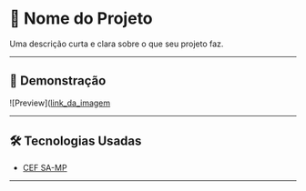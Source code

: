 # 📌 Nome do Projeto

Uma descrição curta e clara sobre o que seu projeto faz.

---

## 🚀 Demonstração

![Preview]([link_da_imagem](https://media.discordapp.net/attachments/1370884538460540950/1377288711162826802/image.png?ex=68386b91&is=68371a11&hm=68b9ed3f9a75424fa808438afdebba7e0908c4d10f247aa199b646a5b64c9371&=&format=webp&quality=lossless&width=970&height=546.gif)

---
## 🛠️ Tecnologias Usadas

- [CEF SA-MP](https://github.com/Pycckue-Bnepeg/samp-cef)
---
